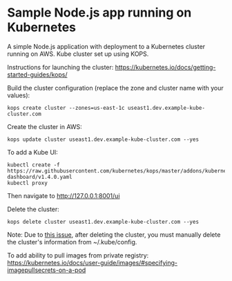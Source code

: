# Sample Node.js app running on Kubernetes

A simple Node.js application with deployment to a Kubernetes cluster running on AWS. Kube cluster set up using KOPS.

Instructions for launching the cluster:
https://kubernetes.io/docs/getting-started-guides/kops/

Build the cluster configuration (replace the zone and cluster name with your values):
```
kops create cluster --zones=us-east-1c useast1.dev.example-kube-cluster.com
```

Create the cluster in AWS:
```
kops update cluster useast1.dev.example-kube-cluster.com --yes
```

To add a Kube UI:
```
kubectl create -f https://raw.githubusercontent.com/kubernetes/kops/master/addons/kubernetes-dashboard/v1.4.0.yaml
kubectl proxy
```
Then navigate to http://127.0.0.1:8001/ui

Delete the cluster:
```
kops delete cluster useast1.dev.example-kube-cluster.com --yes
```

Note: Due to [this issue](https://github.com/kubernetes/kops/issues/1533), after
deleting the cluster, you must manually delete the cluster's information from 
~/.kube/config.

To add ability to pull images from private registry:
https://kubernetes.io/docs/user-guide/images/#specifying-imagepullsecrets-on-a-pod
